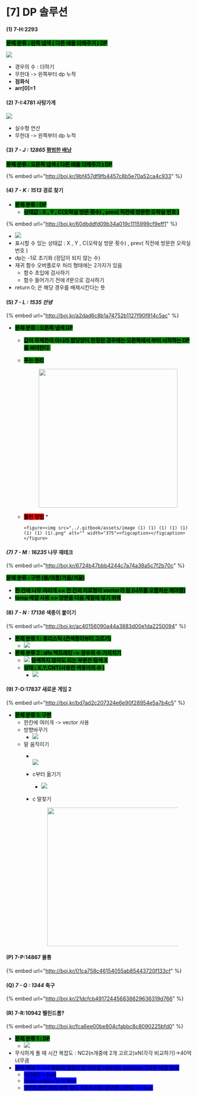 # \[7] DP 솔루션

#### (1) 7-H:2293

<mark style="background-color:green;">**문제 분류 : 왼쪽 냅색 ( 다른 애들 더해주기 ) DP**</mark>

![](<../.gitbook/assets/image (3) (1) (1) (1) (1) (1).png>)

* 경우의 수 : 더하기
* 무한대 -> 왼쪽부터 dp 누적
* **점화식**
* **arr\[0]=1**

#### (2) 7-I:4781 사탕가게

![](<../.gitbook/assets/image (2) (1) (1) (1) (1) (1) (1).png>)

* 실수형 연산
* 무한대 -> 왼쪽부터 dp 누적&#x20;

#### (3) _7 - J : 12865_ [평범한 배낭](https://www.acmicpc.net/problem/12865)

<mark style="background-color:green;">**문제 분류 : 오른쪽 냅색 ( 다른 애들 더해주기 ) DP**</mark>

{% embed url="http://boj.kr/9bf457df9fb4457c8b5e70a52ca4c933" %}

#### (4) _7 - K : 1513_ 경로 찾기

* <mark style="background-color:green;">**문제 분류 : DP**</mark>
  * <mark style="background-color:green;">**상태값 : X , Y , C(오락실 방문 횟수) , prev( 직전에 방문한 오락실 번호 )**</mark>

{% embed url="http://boj.kr/60dbddfd09b34a019c1115999cf9eff1" %}

* ![](<../.gitbook/assets/image (35).png>)
* 표시할 수 있는 상태값 : X , Y , C(오락실 방문 횟수) , prev( 직전에 방문한 오락실 번호 )
* dp는 -1로 초기화 (정답이 되지 않는 수)
* 재귀 함수 오버플로우 처리 형태에는 2가지가 있음
  * 함수 초입에 검사하기
  * 함수 들어가기 전에 if문으로 검사하기
* return 0; 은 해당 경우를 배제시킨다는 뜻

#### (5) _7 - L : 1535 안녕_

{% embed url="http://boj.kr/a2dad6c8b1a74752b1127f90f914c5ac" %}

* <mark style="background-color:green;">**문제 분류 : 오른쪽 냅색 DP**</mark>
  * <mark style="background-color:green;">**값이 무제한이 아니라 할당양이 한정된 경우에는 오른쪽에서 부터 시작하는 DP를 써야한다.**</mark>
  *   <mark style="background-color:green;">**푸는 원리**</mark>

      <figure><img src="../.gitbook/assets/image (1) (1) (1) (1) (1) (1) (1).png" alt="" width="375"><figcaption></figcaption></figure>
  * <mark style="background-color:red;">**틀린 방법**</mark>
    *

        <figure><img src="../.gitbook/assets/image (1) (1) (1) (1) (1) (1) (1) (1).png" alt="" width="375"><figcaption></figcaption></figure>



#### _(7) 7 - M : 16235_ 나무 재테크

{% embed url="http://boj.kr/6724b47bbb4244c7a74a38a5c7f2b70c" %}

<mark style="background-color:green;">**문제 분류 :  구현 (봄/여름/가을/겨울)**</mark>

* <mark style="background-color:green;">**한 칸에 나무 여러개 => 한 칸의 자료형이 vector가 됨 (나무를 오름차순 해야함)**</mark>
* <mark style="background-color:green;">**temp 배열 사용 => 양분을 다음 계절에 넣기 위해**</mark>

#### (8) _7 - N : 17136_ 색종이 붙이기

{% embed url="http://boj.kr/ac40156090a44a3883d00e1da2250094" %}

* <mark style="background-color:green;">**문제 분류 1 : 휴리스틱 (큰색종이부터 고르기)**</mark>
  * ![](<../.gitbook/assets/image (73).png>)
* <mark style="background-color:green;">**문제 분류 2 : dfs 백트래킹 -> 경우의 수 가지치기**</mark>
  * ![](<../.gitbook/assets/image (71).png>) <mark style="background-color:green;">**탐색하지 않아도 되는 부분은 탐색 X**</mark>
  * <mark style="background-color:green;">**상태 :  X,Y,CNT(사용한 색종이의 수 )**</mark>
    * ![](<../.gitbook/assets/image (72).png>)

#### (9) 7-O:17837 새로운 게임 2

{% embed url="http://boj.kr/bd7ad2c207324e6e90f28954e5a7b4c5" %}

* <mark style="background-color:green;">**문제 분류 1: 구현**</mark>
  * 한칸에 여러개 -> vector 사용
  * 방향바꾸기
    * ![](<../.gitbook/assets/image (79).png>)
  * 말 움직이기
    * \
      ![](<../.gitbook/assets/image (80).png>)
    * c부터 옮기기
      * ![](<../.gitbook/assets/image (82).png>)
    *   c 말찾기

        <div align="left">

        <figure><img src="../.gitbook/assets/image (81).png" alt="" width="375"><figcaption></figcaption></figure>

        </div>

#### (P) 7-P:14867 물통

{% embed url="http://boj.kr/01ca758c46154055ab85443720f133cf" %}

#### (Q) _7 - Q : 1344_ 축구

{% embed url="http://boj.kr/21dcfcb491724456838629636319d766" %}

#### (R) 7-R:10942 팰린드롬?

{% embed url="http://boj.kr/fca6ee00be804cfabbc8c8090225bfd0" %}

* <mark style="background-color:green;">**문제 분류 1 : DP**</mark>
  * ![](<../.gitbook/assets/image (100).png>)
* 무식하게 풀 때 시간 복잡도 : NC2(n개중에 2개 고르고)xN(각각 비교하기)->40억 너무큼
* <mark style="background-color:blue;">문제 핵심 1 : i\~j 범위의 펠린드롬 여부를 나타내는 boolean 2차원 배열 필요</mark>
  * <mark style="background-color:blue;">dp\[i]\[i] = true</mark>
  * <mark style="background-color:blue;">dp\[i]==dp\[i+1] -> true</mark>
  * <mark style="background-color:blue;">펠린드롬인것에 양쪽 요소 1개가 서로 같으면 그것도 -> true</mark>&#x20;
